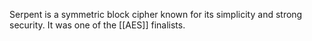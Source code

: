 Serpent is a symmetric block cipher known for its simplicity and strong security. It was one of the [[AES]] finalists.